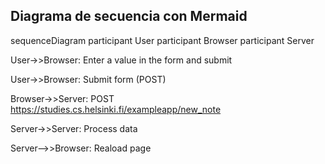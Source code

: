 ## Diagrama de secuencia con Mermaid

sequenceDiagram
  participant User
  participant Browser
  participant Server

  User->>Browser: Enter a value in the form and submit

  User->>Browser: Submit form (POST)

  Browser->>Server: POST https://studies.cs.helsinki.fi/exampleapp/new_note
  
  Server->>Server: Process data

  Server-->>Browser: Reaload page


